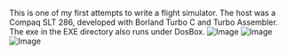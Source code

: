 This is one of my first attempts to write a flight simulator. The host was a Compaq SLT 286, developed with Borland Turbo C and Turbo Assembler. The exe in the EXE directory also runs under DosBox.
![Image](https://github.com/DigiFennek/Ikarus/blob/master/Images/Ikarus1.png)
![Image](https://github.com/DigiFennek/Ikarus/blob/master/Images/Ikarus2.png)
![Image](https://github.com/DigiFennek/Ikarus/blob/master/Images/Ikarus3.png)
